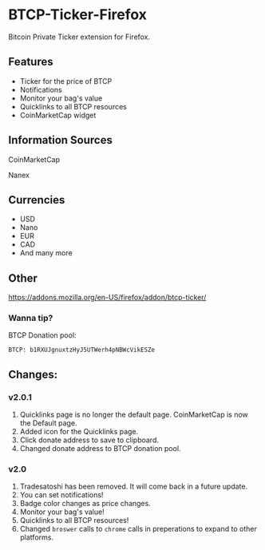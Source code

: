 # BTCP-Ticker-Firefox

Bitcoin Private Ticker extension for Firefox.

## Features

* Ticker for the price of BTCP
* Notifications
* Monitor your bag's value
* Quicklinks to all BTCP resources
* CoinMarketCap widget

## Information Sources

CoinMarketCap

Nanex

## Currencies

* USD
* Nano
* EUR
* CAD
* And many more


## Other

https://addons.mozilla.org/en-US/firefox/addon/btcp-ticker/

### Wanna tip?

BTCP Donation pool:

`BTCP: b1RXUJgnuxtzHyJ5UTWerh4pNBWcVikESZe`

## Changes:

### v2.0.1

1. Quicklinks page is no longer the default page. CoinMarketCap is now the Default page.
2. Added icon for the Quicklinks page.
3. Click donate address to save to clipboard.
4. Changed donate address to BTCP donation pool.


### v2.0

1. Tradesatoshi has been removed. It will come back in a future update.
2. You can set notifications!
3. Badge color changes as price changes.
4. Monitor your bag's value!
5. Quicklinks to all BTCP resources!
6. Changed `broswer` calls to `chrome` calls in preperations to expand to other platforms.

